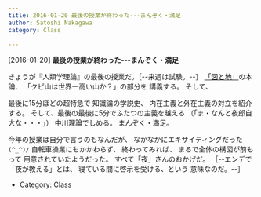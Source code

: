 ```yaml
---
title: 2016-01-20 最後の授業が終わった---まんぞく・満足
author: Satoshi Nakagawa
category: Class

---
```


[2016-01-20] **最後の授業が終わった---まんぞく・満足** 

 きょうが『人類学理論』の最後の授業だ。［--来週は試験。--］
[「図と地」](/~satoshi/anthrop/class/quotation/ground.html)の本論、
「クピ山は世界一高い山か？」の部分を
講義する。
そして、

最後に15分ほどの超特急で
知識論の学説史、
内在主義と外在主義の対立を紹介する。
そして、最後の最後に5分でふたつの主義を越える
（「ま・なんと夜郎自大な・・・」）
中川理論でしめる。
まんぞく・満足。

<!--more-->

 今年の授業は自分で言うのもなんだが、
なかなかにエキサイティングだった `(^_^)/`
自転車操業にもかかわらず、
終わってみれば、
まるで全体の構図が前もって
用意されていたようだった。
すべて「夜」さんのおかげだ。
［--エンデで「夜が教える」とは、
寝ている間に啓示を受ける、という
意味なのだ。--］

- Category: [Class](https://merapano.github.io/categories.html#Class)


